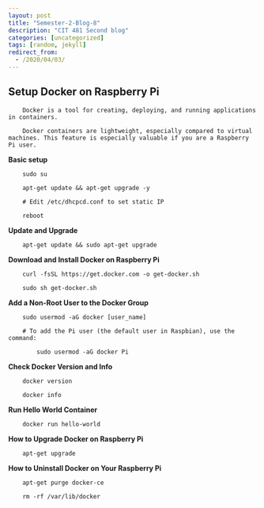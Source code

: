 ```yaml
---
layout: post
title: "Semester-2-Blog-8"
description: "CIT 481 Second blog"
categories: [uncategorized]
tags: [random, jekyll]
redirect_from:
  - /2020/04/03/
---
```


## Setup Docker on Raspberry Pi

        Docker is a tool for creating, deploying, and running applications in containers. 

        Docker containers are lightweight, especially compared to virtual machines. This feature is especially valuable if you are a Raspberry Pi user.
  __Basic setup__

        sudo su

        apt-get update && apt-get upgrade -y

        # Edit /etc/dhcpcd.conf to set static IP

        reboot

  __Update and Upgrade__

        apt-get update && sudo apt-get upgrade

  __Download and Install Docker on Raspberry Pi__

        curl -fsSL https://get.docker.com -o get-docker.sh

        sudo sh get-docker.sh

  __Add a Non-Root User to the Docker Group__

        sudo usermod -aG docker [user_name]

        # To add the Pi user (the default user in Raspbian), use the command:

            sudo usermod -aG docker Pi

  __Check Docker Version and Info__

        docker version

        docker info

  __Run Hello World Container__

        docker run hello-world

  __How to Upgrade Docker on Raspberry Pi__

        apt-get upgrade

  __How to Uninstall Docker on Your Raspberry Pi__

        apt-get purge docker-ce

        rm -rf /var/lib/docker